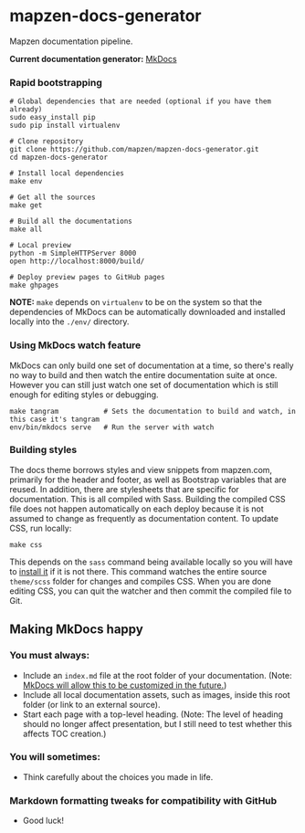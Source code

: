 # mapzen-docs-generator

Mapzen documentation pipeline.

**Current documentation generator:** [MkDocs](http://www.mkdocs.org/)

### Rapid bootstrapping

```shell
# Global dependencies that are needed (optional if you have them already)
sudo easy_install pip
sudo pip install virtualenv

# Clone repository
git clone https://github.com/mapzen/mapzen-docs-generator.git
cd mapzen-docs-generator

# Install local dependencies
make env

# Get all the sources
make get

# Build all the documentations
make all

# Local preview
python -m SimpleHTTPServer 8000
open http://localhost:8000/build/

# Deploy preview pages to GitHub pages
make ghpages
```

**NOTE:** `make` depends on `virtualenv` to be on the system so that the dependencies of MkDocs can be automatically downloaded and installed locally into the `./env/` directory.

### Using MkDocs watch feature

MkDocs can only build one set of documentation at a time, so there's really no way to build and then watch the entire documentation suite at once. However you can still just watch one set of documentation which is still enough for editing styles or debugging.

```shell
make tangram           # Sets the documentation to build and watch, in this case it's tangram
env/bin/mkdocs serve   # Run the server with watch
```

### Building styles

The docs theme borrows styles and view snippets from mapzen.com, primarily for the header and footer, as well as Bootstrap variables that are reused. In addition, there are stylesheets that are specific for documentation. This is all compiled with Sass. Building the compiled CSS file does not happen automatically on each deploy because it is not assumed to change as frequently as documentation content. To update CSS, run locally:

```shell
make css
```

This depends on the `sass` command being available locally so you will have to [install it](http://sass-lang.com/install) if it is not there. This command watches the entire source `theme/scss` folder for changes and compiles CSS. When you are done editing CSS, you can quit the watcher and then commit the compiled file to Git.

## Making MkDocs happy

### You must always:

- Include an `index.md` file at the root folder of your documentation. (Note: [MkDocs will allow this to be customized in the future.](https://github.com/mkdocs/mkdocs/issues/608))
- Include all local documentation assets, such as images, inside this root folder (or link to an external source).
- Start each page with a top-level heading. (Note: The level of heading should no longer affect presentation, but I still need to test whether this affects TOC creation.)

### You will sometimes:

- Think carefully about the choices you made in life.

### Markdown formatting tweaks for compatibility with GitHub

- Good luck!
